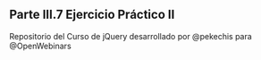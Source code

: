 ## Parte III.7 Ejercicio Práctico II


Repositorio del Curso de jQuery desarrollado por @pekechis para @OpenWebinars

